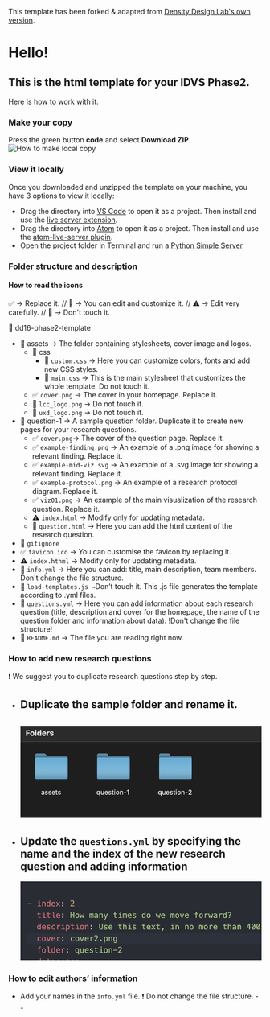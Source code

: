 This template has been forked & adapted from [Density Design Lab's own version](https://github.com/densitydesign/dd16-phase2-template).

# Hello!

## This is the html template for your IDVS Phase2.

Here is how to work with it.

### Make your copy

Press the green button **code** and select **Download ZIP**.
![How to make local copy](https://media.giphy.com/media/4IJrlAjQ9dd6T9M3zS/source.gif)

### View it locally

Once you downloaded and unzipped the template on your machine, you have 3 options to view it locally:

- Drag the directory into [VS Code](https://code.visualstudio.com/) to open it as a project. Then install and use the [live server extension](https://marketplace.visualstudio.com/items?itemName=ritwickdey.LiveServer).
- Drag the directory into [Atom](https://atom.io/) to open it as a project. Then install and use the [atom-live-server plugin](https://atom.io/packages/atom-live-server).
- Open the project folder in Terminal and run a [Python Simple Server](https://developer.mozilla.org/en-US/docs/Learn/Common_questions/set_up_a_local_testing_server)

### Folder structure and description

#### How to read the icons

:white_check_mark: → Replace it. //
:hammer: → You can edit and customize it. //
:warning: → Edit very carefully. //
:no_entry_sign: → Don't touch it.

:file_folder: dd16-phase2-template

- :file_folder: assets → The folder containing stylesheets, cover image and logos.
  - :file_folder: css
    - :hammer: `custom.css` → Here you can customize colors, fonts and add new CSS styles.
    - :no_entry_sign: `main.css` → This is the main stylesheet that customizes the whole template. Do not touch it.
  - :white_check_mark: `cover.png` → The cover in your homepage. Replace it.
  - :no_entry_sign: `lcc_logo.png` → Do not touch it.
  - :no_entry_sign: `uxd_logo.png` → Do not touch it.
- :file_folder: question-1 → A sample question folder. Duplicate it to create new pages for your research questions.
  - :white_check_mark: `cover.png`→ The cover of the question page. Replace it.
  - :white_check_mark: `example-finding.png` → An example of a .png image for showing a relevant finding. Replace it.
  - :white_check_mark: `example-mid-viz.svg` → An example of a .svg image for showing a relevant finding. Replace it.
  - :white_check_mark: `example-protocol.png` → An example of a research protocol diagram. Replace it.
  - :white_check_mark: `viz01.png` → An example of the main visualization of the research question. Replace it.
  - :warning: `index.html` → Modify only for updating metadata.
  - :hammer: `question.html` → Here you can add the html content of the research question.
- :no_entry_sign: `gitignore`
- :white_check_mark: `favicon.ico` → You can customise the favicon by replacing it.
- :warning: `index.hthml` → Modify only for updating metadata.
- :hammer: `info.yml` → Here you can add: title, main description, team members. Don't change the file structure.
- :no_entry_sign: `load-templates.js →`Don’t touch it. This .js file generates the template according to .yml files.
- :hammer: `questions.yml` → Here you can add information about each research question (title, description and
  cover for the homepage, the name of the question folder and information about data). !Don't change the file structure!
- :no_entry_sign: `README.md` → The file you are reading right now.

### How to add new research questions

:heavy_exclamation_mark: We suggest you to duplicate research questions step by step.

- ## Duplicate the sample folder and rename it.
  ## ![Duplicate the sample folder and rename it.](https://github.com/bea92/dd16-screen/blob/main/question_1.png)
- ## Update the `questions.yml` by specifying the name and the index of the new research question and adding information
  ![Update the yaml file](https://github.com/bea92/dd16-screen/blob/main/question_2.png)

### How to edit authors’ information

- Add your names in the `ìnfo.yml` file.
:heavy_exclamation_mark: Do not change the file structure.
--
<!-- ![Add your names.](https://github.com/bea92/dd16-screen/blob/main/info.png) -->

